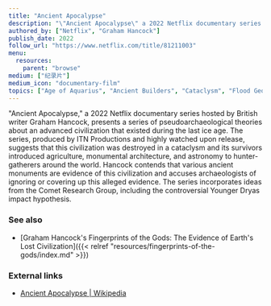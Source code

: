 ```yaml
---
title: "Ancient Apocalypse"
description: "\"Ancient Apocalypse\" a 2022 Netflix documentary series hosted by British writer Graham Hancock, presents a series of pseudoarchaeological theories about an advanced civilization that existed during the last ice age. The series, produced by ITN Productions and highly watched upon release, suggests that this civilization was destroyed in a cataclysm and its survivors introduced agriculture, monumental architecture, and astronomy to hunter-gatherers around the world. Hancock contends that various ancient monuments are evidence of this civilization and accuses archaeologists of ignoring or covering up this alleged evidence. The series incorporates ideas from the Comet Research Group, including the controversial Younger Dryas impact hypothesis."
authored_by: ["Netflix", "Graham Hancock"]
publish_date: 2022
follow_url: "https://www.netflix.com/title/81211003"
menu:
  resources:
    parent: "browse"
medium: ["纪录片"]
medium_icon: "documentary-film"
topics: ["Age of Aquarius", "Ancient Builders", "Cataclysm", "Flood Geology", "Precession", "Pyramids", "The Tradition"]
---
```


"Ancient Apocalypse," a 2022 Netflix documentary series hosted by British writer Graham Hancock, presents a series of pseudoarchaeological theories about an advanced civilization that existed during the last ice age. The series, produced by ITN Productions and highly watched upon release, suggests that this civilization was destroyed in a cataclysm and its survivors introduced agriculture, monumental architecture, and astronomy to hunter-gatherers around the world. Hancock contends that various ancient monuments are evidence of this civilization and accuses archaeologists of ignoring or covering up this alleged evidence. The series incorporates ideas from the Comet Research Group, including the controversial Younger Dryas impact hypothesis.

### See also

- [Graham Hancock\'s Fingerprints of the Gods\: The Evidence of Earth\'s Lost Civilization]({{< relref "resources/fingerprints-of-the-gods/index.md" >}})

### External links

- [Ancient Apocalypse | Wikipedia](https://en.wikipedia.org/wiki/Ancient_Apocalypse)
